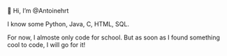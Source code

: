 👋 Hi, I’m @Antoinehrt

I know some Python, Java, C, HTML, SQL.

For now, I almoste only code for school. 
But as soon as I found something cool to code, I will go for it!
